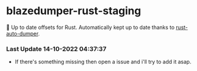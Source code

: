 # blazedumper-rust-staging

🚀 Up to date offsets for Rust. Automatically kept up to date thanks to [rust-auto-dumper](https://github.com/Akandesh/rust-auto-dumper).


### Last Update 14-10-2022 04:37:37
- If there's something missing then open a issue and i'll try to add it asap.